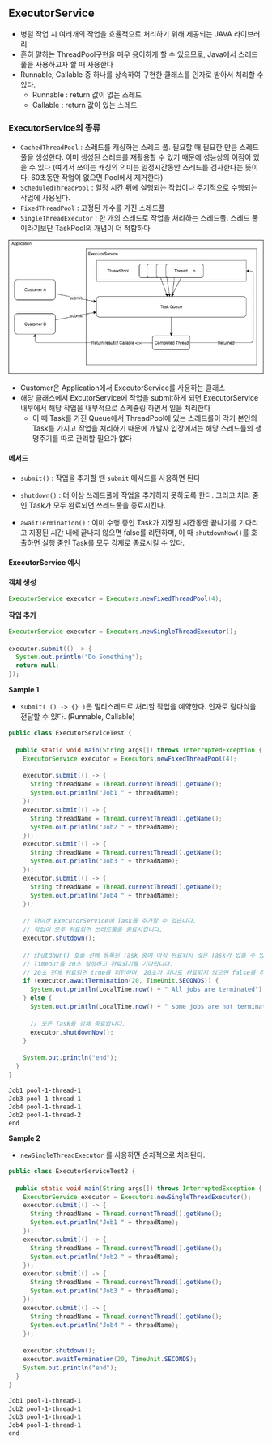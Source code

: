 ## ExecutorService

- 병렬 작업 시 여러개의 작업을 효율적으로 처리하기 위해 제공되는 JAVA 라이브러리
- 흔히 말하는 ThreadPool구현을 매우 용이하게 할 수 있으므로, Java에서 스레드 풀을 사용하고자 할 때 사용한다
- Runnable, Callable 중 하나를 상속하여 구현한 클래스를 인자로 받아서 처리할 수 있다.
  - Runnable : return 값이 없는 스레드
  - Callable : return 값이 있는 스레드



### ExecutorService의 종류

- `CachedThreadPool` : 스레드를 캐싱하는 스레드 풀. 필요할 때 필요한 만큼 스레드 풀을 생성한다. 이미 생성된 스레드를 재활용할 수 있기 때문에 성능상의 이점이 있을 수 있다 (여기서 쓰이는 캐싱의 의미는 일정시간동안 스레드를 검사한다는 뜻이다. 60초동안 작업이 없으면 Pool에서 제거한다)
- `ScheduledThreadPool` : 일정 시간 뒤에 실행되는 작업이나 주기적으로 수행되는 작업에 사용된다.
- `FixedThreadPool` : 고정된 개수를 가진 스레드풀
- `SingleThreadExecutor` : 한 개의 스레드로 작업을 처리하는 스레드풀. 스레드 풀이라기보단 TaskPool의 개념이 더 적합하다



![ExecutorService](./image/14_1.jpg)

- Customer은 Application에서 ExecutorService를 사용하는 클래스
- 해당 클래스에서 ExcutorService에 작업을 submit하게 되면 ExecutorService 내부에서 해당 작업을 내부적으로 스케쥴링 하면서 일을 처리한다
  - 이 때 Task를 가진 Queue에서 ThreadPool에 있는 스레드를이 각기 본인의 Task를 가지고 작업을 처리하기 때문에 개발자 입장에서는 해당 스레드들의 생명주기를 따로 관리할 필요가 없다



#### 메서드

- `submit()` : 작업을 추가할 땐 `submit` 메서드를 사용하면 된다

- `shutdown()` : 더 이상 쓰레드풀에 작업을 추가하지 못하도록 한다. 그리고 처리 중인 Task가 모두 완료되면 쓰레드풀을 종료시킨다.

- `awaitTermination()` : 이미 수행 중인 Task가 지정된 시간동안 끝나기를 기다리고 지정된 시간 내에 끝나지 않으면 false를 리턴하며, 이 때 `shutdownNow()`를 호출하면 실행 중인 Task를 모두 강제로 종료시킬 수 있다.

#### ExecutorService 예시

**객체 생성**

```java
ExecutorService executor = Executors.newFixedThreadPool(4);
```

**작업 추가**

```java
ExecutorService executor = Executors.newSingleThreadExecutor();

executor.submit(() -> {
  System.out.println("Do Something");
  return null;
});
```



**Sample 1**

- `submit( () -> {} )`은 멀티스레드로 처리할 작업을 예약한다. 인자로 람다식을 전달할 수 있다. (Runnable, Callable)

```java
public class ExecutorServiceTest {

  public static void main(String args[]) throws InterruptedException {
    ExecutorService executor = Executors.newFixedThreadPool(4);

    executor.submit(() -> {
      String threadName = Thread.currentThread().getName();
      System.out.println("Job1 " + threadName);
    });
    executor.submit(() -> {
      String threadName = Thread.currentThread().getName();
      System.out.println("Job2 " + threadName);
    });
    executor.submit(() -> {
      String threadName = Thread.currentThread().getName();
      System.out.println("Job3 " + threadName);
    });
    executor.submit(() -> {
      String threadName = Thread.currentThread().getName();
      System.out.println("Job4 " + threadName);
    });

    // 더이상 ExecutorService에 Task를 추가할 수 없습니다.
    // 작업이 모두 완료되면 쓰레드풀을 종료시킵니다.
    executor.shutdown();

    // shutdown() 호출 전에 등록된 Task 중에 아직 완료되지 않은 Task가 있을 수 있습니다.
    // Timeout을 20초 설정하고 완료되기를 기다립니다.
    // 20초 전에 완료되면 true를 리턴하며, 20초가 지나도 완료되지 않으면 false를 리턴합니다.
    if (executor.awaitTermination(20, TimeUnit.SECONDS)) {
      System.out.println(LocalTime.now() + " All jobs are terminated");
    } else {
      System.out.println(LocalTime.now() + " some jobs are not terminated");

      // 모든 Task를 강제 종료합니다.
      executor.shutdownNow();
    }

    System.out.println("end");
  }
}
```

```log
Job1 pool-1-thread-1
Job3 pool-1-thread-1
Job4 pool-1-thread-1
Job2 pool-1-thread-2
end
```



**Sample 2**

- `newSingleThreadExecutor` 를 사용하면 순차적으로 처리된다.

```java
public class ExecutorServiceTest2 {

  public static void main(String args[]) throws InterruptedException {
    ExecutorService executor = Executors.newSingleThreadExecutor();
    executor.submit(() -> {
      String threadName = Thread.currentThread().getName();
      System.out.println("Job1 " + threadName);
    });
    executor.submit(() -> {
      String threadName = Thread.currentThread().getName();
      System.out.println("Job2 " + threadName);
    });
    executor.submit(() -> {
      String threadName = Thread.currentThread().getName();
      System.out.println("Job3 " + threadName);
    });
    executor.submit(() -> {
      String threadName = Thread.currentThread().getName();
      System.out.println("Job4 " + threadName);
    });

    executor.shutdown();
    executor.awaitTermination(20, TimeUnit.SECONDS);
    System.out.println("end");
  }
}
```

```log
Job1 pool-1-thread-1
Job2 pool-1-thread-1
Job3 pool-1-thread-1
Job4 pool-1-thread-1
end
```